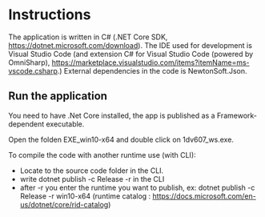 # Instructions

The application is written in C# (.NET Core SDK, https://dotnet.microsoft.com/download). The IDE used for development is Visual Studio Code (and extension C# for Visual Studio Code (powered by OmniSharp), https://marketplace.visualstudio.com/items?itemName=ms-vscode.csharp.)
External dependencies in the code is NewtonSoft.Json. 

## Run the application

You need to have .Net Core installed, the app is published as a Framework-dependent executable.

Open the folden EXE_win10-x64 and double click on 1dv607_ws.exe.

To compile the code with another runtime use (with CLI):

- Locate to the source code folder in the CLI. 
- write dotnet publish -c Release -r in the CLI
- after -r you enter the runtime you want to publish, ex: dotnet publish -c Release -r win10-x64
(runtime catalog : https://docs.microsoft.com/en-us/dotnet/core/rid-catalog)


